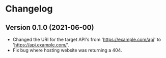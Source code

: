 
# Changelog


## Version 0.1.0 (2021-06-00)

- Changed the URI for the target API's from 'https://example.com/api' to 'https://api.example.com/'.
- Fix bug where hosting website was returning a 404.
